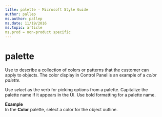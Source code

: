 ```yaml
---
title: palette - Microsoft Style Guide
author: pallep
ms.author: pallep
ms.date: 11/19/2016
ms.topic: article
ms.prod = non-product specific
---
```


# palette

Use
to describe a collection of colors or patterns that the
customer can apply to objects. The color display in Control Panel
is an example of a *color palette*.

Use *select* as
the verb for picking options from a palette. Capitalize the palette
name if it appears in the UI. Use bold formatting for a palette
name.

**Example**  
In the **Color** palette, select a color for the object outline.
